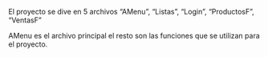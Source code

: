 
El proyecto se dive en 5 archivos “AMenu”, “Listas”,  “Login”, “ProductosF”, “VentasF”

AMenu es el archivo principal el resto son las funciones que se utilizan para el proyecto.
